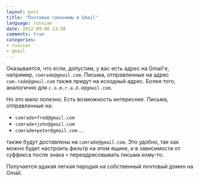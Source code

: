 ```yaml
---
layout: post
title: "Почтовые синонимы в Gmail"
language: russian
date: 2012-09-06 13:58
comments: true
categories: 
- russian
- gmail
---
```

Оказывается, что если, допустим, у вас есть адрес на Gmail'е, например,
`comrade@gmail.com`. Письма, отправленные на адрес `com.rade@gmail.com` также
придут на исходный адрес. Более того, аналогично для `c.o.m.r.a.d.e@gmail.com`.

Но это мало полезно. Есть возможность интереснее. Письма, отправленные
на:

* `comrade+fred@gmail.com`
* `comrade+john@gmail.com`
* `comrade+peter@gmail.com`
...

также будут доставлены на `comrade@gmail.com`. Это удобно, так как можно будет
настроить фильтр на этом ящике, и в зависимости от суффикса после знака `+`
переадресовывать письма кому-то.

Получается эдакая легкая пародия на собственный почтовый домен на Gmail.

